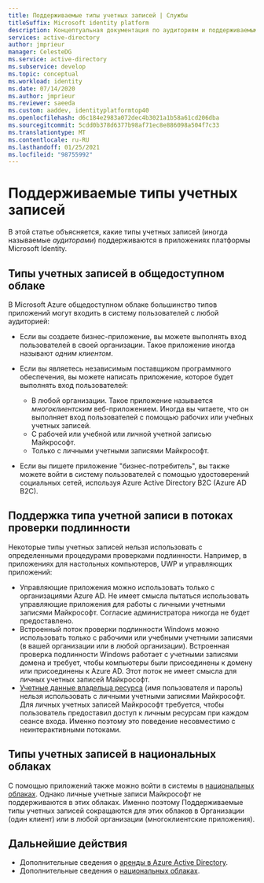 ```yaml
---
title: Поддерживаемые типы учетных записей | Службы
titleSuffix: Microsoft identity platform
description: Концептуальная документация по аудиториям и поддерживаемым типам учетных записей в приложениях
services: active-directory
author: jmprieur
manager: CelesteDG
ms.service: active-directory
ms.subservice: develop
ms.topic: conceptual
ms.workload: identity
ms.date: 07/14/2020
ms.author: jmprieur
ms.reviewer: saeeda
ms.custom: aaddev, identityplatformtop40
ms.openlocfilehash: d6c184e2983a072dec4b3021a1b58a61cd206dba
ms.sourcegitcommit: 5cdd0b378d6377b98af71ec8e886098a504f7c33
ms.translationtype: MT
ms.contentlocale: ru-RU
ms.lasthandoff: 01/25/2021
ms.locfileid: "98755992"
---
```

# <a name="supported-account-types"></a>Поддерживаемые типы учетных записей

В этой статье объясняется, какие типы учетных записей (иногда называемые *аудиторами*) поддерживаются в приложениях платформы Microsoft Identity.

<!-- This section can be in an include for many of the scenarios (SPA, web app signing-in users, protecting a web API, Desktop (depending on the flows), Mobile -->

## <a name="account-types-in-the-public-cloud"></a>Типы учетных записей в общедоступном облаке

В Microsoft Azure общедоступном облаке большинство типов приложений могут входить в систему пользователей с любой аудиторией:

- Если вы создаете бизнес-приложение, вы можете выполнять вход пользователей в своей организации. Такое приложение иногда называют *одним клиентом*.
- Если вы являетесь независимым поставщиком программного обеспечения, вы можете написать приложение, которое будет выполнять вход пользователей:

  - В любой организации. Такое приложение называется *многоклиентским* веб-приложением. Иногда вы читаете, что он выполняет вход пользователей с помощью рабочих или учебных учетных записей.
  - С рабочей или учебной или личной учетной записью Майкрософт.
  - Только с личными учетными записями Майкрософт.
    
- Если вы пишете приложение "бизнес-потребитель", вы также можете войти в систему пользователей с помощью удостоверений социальных сетей, используя Azure Active Directory B2C (Azure AD B2C).

## <a name="account-type-support-in-authentication-flows"></a>Поддержка типа учетной записи в потоках проверки подлинности

Некоторые типы учетных записей нельзя использовать с определенными процедурами проверками подлинности. Например, в приложениях для настольных компьютеров, UWP и управляющих приложений:

- Управляющие приложения можно использовать только с организациями Azure AD. Не имеет смысла пытаться использовать управляющие приложения для работы с личными учетными записями Майкрософт. Согласие администратора никогда не будет предоставлено.
- Встроенный поток проверки подлинности Windows можно использовать только с рабочими или учебными учетными записями (в вашей организации или в любой организации). Встроенная проверка подлинности Windows работает с учетными записями домена и требует, чтобы компьютеры были присоединены к домену или присоединены к Azure AD. Этот поток не имеет смысла для личных учетных записей Майкрософт.
- [Учетные данные владельца ресурса](./v2-oauth-ropc.md) (имя пользователя и пароль) нельзя использовать с личными учетными записями Майкрософт. Для личных учетных записей Майкрософт требуется, чтобы пользователь предоставил доступ к личным ресурсам при каждом сеансе входа. Именно поэтому это поведение несовместимо с неинтерактивными потоками.

## <a name="account-types-in-national-clouds"></a>Типы учетных записей в национальных облаках

С помощью приложений также можно войти в системы в [национальных облаках](authentication-national-cloud.md). Однако личные учетные записи Майкрософт не поддерживаются в этих облаках. Именно поэтому Поддерживаемые типы учетных записей сокращаются для этих облаков в Организации (один клиент) или в любой организации (многоклиентские приложения).

## <a name="next-steps"></a>Дальнейшие действия

- Дополнительные сведения о [аренды в Azure Active Directory](./single-and-multi-tenant-apps.md).
- Дополнительные сведения о [национальных облаках](./authentication-national-cloud.md).
